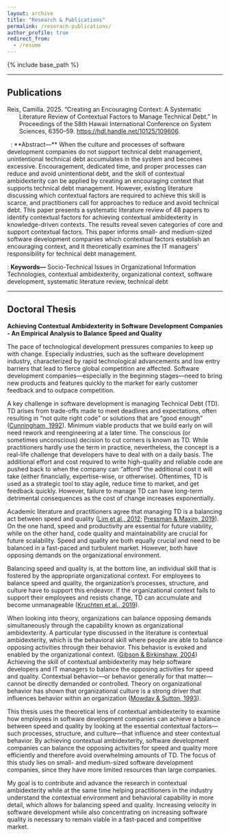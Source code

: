 ```yaml
---
layout: archive
title: "Research & Publications"
permalink: /reserach-publications/
author_profile: true
redirect_from:
  - /resume
---
```


{% include base_path %}

---
## Publications

<p style="padding-left: 2em; text-indent: -2em;">
  Reis, Camilla. 2025. “Creating an Encouraging Context: A Systematic Literature Review of Contextual Factors to Manage Technical Debt.” In Proceedings of the 58th Hawaii International Conference on System Sciences, 6350–59. <a href="url">https://hdl.handle.net/10125/109606</a>.
</p>
&nbsp;
: **Abstract—** 
When the culture and processes of software development companies do not support technical debt management, unintentional technical debt accumulates in the system and becomes excessive. Encouragement, dedicated time, and proper processes can reduce and avoid unintentional debt, and the skill of contextual ambidexterity can be applied by creating an encouraging context that supports technical debt management. However, existing literature discussing which contextual factors are required to achieve this skill is scarce, and practitioners call for approaches to reduce and avoid technical debt. This paper presents a systematic literature review of 48 papers to identify contextual factors for achieving contextual ambidexterity in knowledge-driven contexts. The results reveal seven categories of core and support contextual factors. This paper informs small- and medium-sized software development companies which contextual factors establish an encouraging context, and it theoretically examines the IT managers’ responsibility for technical debt management.

: **Keywords—** 
Socio-Technical Issues in Organizational Information Technologies, contextual ambidexterity, organizational context, software development, systematic literature review, technical debt

---

## Doctoral Thesis

**Achieving Contextual Ambidexterity in Software Development Companies - An Empirical Analysis to Balance Speed and Quality**

The pace of technological development pressures companies to keep up with change. Especially industries, such as the software development industry, characterized by rapid technological advancements and low entry barriers that lead to fierce global competition are affected. Software development companies—especially in the beginning stages—need to bring new products and features quickly to the market for early customer feedback and to outpace competition.

A key challenge in software development is managing Technical Debt (TD). TD arises from trade-offs made to meet deadlines and expectations, often resulting in “not quite right code” or solutions that are “good enough” ([Cunningham, 1992](https://dl.acm.org/doi/pdf/10.1145/157710.157715)). Minimum viable products that we build early on will need rework and reengineering at a later time. The conscious (or sometimes unconscious) decision to cut corners is known as TD. While practitioners hardly use the term in practice, nevertheless, the concept is a real-life challenge that developers have to deal with on a daily basis. The additional effort and cost required to write high-quality and reliable code are pushed back to when the company can “afford” the additional cost it will take (either financially, expertise-wise, or otherwise). Oftentimes, TD is used as a strategic tool to stay agile, reduce time to market, and get feedback quickly. However, failure to manage TD can have long-term detrimental consequences as the cost of change increases exponentially.

Academic literature and practitioners agree that managing TD is a balancing act between speed and quality ([Lim et al., 2012](https://ieeexplore.ieee.org/document/6280547); [Pressman & Maxim, 2019](https://g.co/kgs/aTL3KVU)). On the one hand, speed and productivity are essential for future viability, while on the other hand, code quality and maintainability are crucial for future scalability. Speed and quality are both equally crucial and need to be balanced in a fast-paced and turbulent market. However, both have opposing demands on the organizational environment. 

Balancing speed and quality is, at the bottom line, an individual skill that is fostered by the appropriate organizational context. For employees to balance speed and quality, the organization’s processes, structure, and culture have to support this endeavor. If the organizational context fails to support their employees and resists change, TD can accumulate and become unmanageable ([Kruchten et al., 2019](https://insights.sei.cmu.edu/library/managing-technical-debt-reducing-friction-in-software-development/)).

When looking into theory, organizations can balance opposing demands simultaneously through the capability known as organizational ambidexterity. A particular type discussed in the literature is contextual ambidexterity, which is the behavioral skill where people are able to balance opposing activities through their behavior. This behavior is evoked and enabled by the organizational context. ([Gibson & Birkinshaw, 2004](https://www.jstor.org/stable/20159573)) Achieving the skill of contextual ambidexterity may help software developers and IT managers to balance the opposing activities for speed and quality. Contextual behavior—or behavior generally for that matter—cannot be directly demanded or controlled. Theory on organizational behavior has shown that organizational culture is a strong driver that influences behavior within an organization ([Mowday & Sutton, 1993](https://www.annualreviews.org/content/journals/10.1146/annurev.ps.44.020193.001211)).

This thesis uses the theoretical lens of contextual ambidexterity to examine how employees in software development companies can achieve a balance between speed and quality by looking at the essential contextual factors—such processes, structure, and culture—that influence and steer contextual behavior. By achieving contextual ambidexterity, software development companies can balance the opposing activities for speed and quality more efficiently and therefore avoid overwhelming amounts of TD. The focus of this study lies on small- and medium-sized software development companies, since they have more limited resources than large companies.

My goal is to contribute and advance the research in contextual ambidexterity while at the same time helping practitioners in the industry understand the contextual environment and behavioral capability in more detail, which allows for balancing speed and quality. Increasing velocity in software development while also concentrating on increasing software quality is necessary to remain viable in a fast-paced and competitive market.
